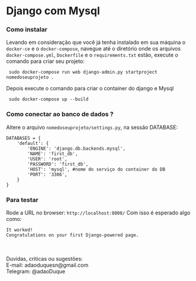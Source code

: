 # Django com Mysql


### Como instalar
Levando em consideração que você já tenha instalado em sua máquina o `docker-ce` e o `docker-compose`, navegue até o diretório onde os arquivos `docker-compose.yml`, `Dockerfile` e o `requirements.txt` estão, execute o comando para criar seu projeto:
```
 sudo docker-compose run web django-admin.py startproject nomedoseuprojeto .
```

Depois execute o comando para criar o container do django e Mysql
```
 sudo docker-compose up --build
```

### Como conectar ao banco de dados ?
Altere o arquivo `nomedoseuprojeto/settings.py`, na sessão DATABASE:
```
DATABASES = {
    'default': {
        'ENGINE': 'django.db.backends.mysql', 
        'NAME': 'first_db',
        'USER': 'root',
        'PASSWORD': 'first_db',
        'HOST': 'mysql', #nome do serviço do container do DB
        'PORT': '3306',
    }
}
```

### Para testar

Rode a URL no browser: `http://localhost:8000/`
Com isso é esperado algo como:
```
It worked!
Congratulations on your first Django-powered page.
```

<br />
<br />
Duvidas, criticas ou sugestões:<br>
E-mail: adaoduquesn@gmail.com<br>
Telegram: @adaoDuque <br>
